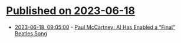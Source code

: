 # [Published on 2023-06-18](index.md)

* [2023-06-18, 09:05:00](https://soylentnews.org/article.pl?sid=23/06/17/0416219&from=rss) - [Paul McCartney: AI Has Enabled a “Final” Beatles Song](https://soylentnews.org/article.pl?sid=23/06/17/0416219&from=rss)
